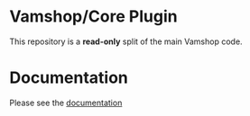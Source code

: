 # Vamshop/Core Plugin

This repository is a **read-only** split of the main Vamshop code.

# Documentation

Please see the [documentation](http://docs.vamshop.com/3.0)

